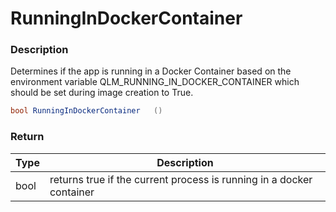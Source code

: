 # RunningInDockerContainer

### Description

Determines if the app is running in a Docker Container based on the environment variable QLM\_RUNNING\_IN\_DOCKER\_CONTAINER which should be set during image creation to True.

```c#
bool RunningInDockerContainer   ()
```

### Return

| Type | Description                                                          |
| ---- | -------------------------------------------------------------------- |
| bool | returns true if the current process is running in a docker container |
